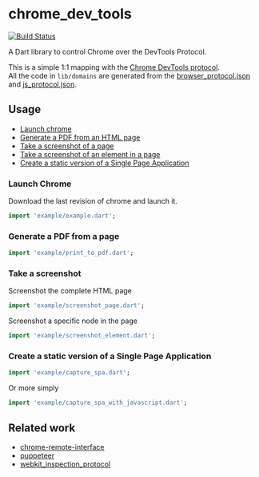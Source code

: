 # chrome_dev_tools

[![Build Status](https://travis-ci.org/xavierhainaux/chrome_dev_tools.svg?branch=master)](https://travis-ci.org/xavierhainaux/chrome_dev_tools)

A Dart library to control Chrome over the DevTools Protocol.

This is a simple 1:1 mapping with the [Chrome DevTools protocol](https://chromedevtools.github.io/devtools-protocol/).  
All the code in `lib/domains` are generated from the [browser_protocol.json]() and [js_protocol.json]().


## Usage
- [Launch chrome](#launch)  
- [Generate a PDF from an HTML page](#pdf)  
- [Take a screenshot of a page](#screenshot_page)  
- [Take a screenshot of an element in a page](#screenshot_element)  
- [Create a static version of a Single Page Application](#spa)  

<a name="launch"></a>
### Launch Chrome

Download the last revision of chrome and launch it.
```dart
import 'example/example.dart';
```

<a name="pdf"></a>
### Generate a PDF from a page

```dart
import 'example/print_to_pdf.dart';
```

<a name="screenshot"></a>
### Take a screenshot

<a name="screenshot_page"></a>
Screenshot the complete HTML page
```dart
import 'example/screenshot_page.dart';
```

<a name="screenshot_element"></a>
Screenshot a specific node in the page
```dart
import 'example/screenshot_element.dart';
```

<a name="spa"></a>
### Create a static version of a Single Page Application
```dart
import 'example/capture_spa.dart';
```
Or more simply
```dart
import 'example/capture_spa_with_javascript.dart';
```

## Related work
 * [chrome-remote-interface](https://github.com/cyrus-and/chrome-remote-interface)
 * [puppeteer](https://github.com/GoogleChrome/puppeteer)
 * [webkit_inspection_protocol](https://github.com/google/webkit_inspection_protocol.dart)